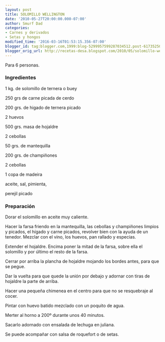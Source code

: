 ```yaml
---
layout: post
title: SOLOMILLO WELLINGTON
date: '2010-05-27T20:00:00.000-07:00'
author: Smurf Dad
categories:
- Carnes y derivados
- Setas y hongos
modified_time: '2016-03-16T01:53:15.356-07:00'
blogger_id: tag:blogger.com,1999:blog-5299957599287034512.post-6173525034505449905
blogger_orig_url: http://recetas-desa.blogspot.com/2010/05/solomillo-wellington.html
---
```


Para 6 personas.

<h3>Ingredientes</h3>


1 kg. de solomillo de ternera o buey

250 grs de carne picada de cerdo

200 grs. de higado de ternera picado

2 huevos

500 grs. masa de hojaldre

2 cebollas

50 grs. de mantequilla

200 grs. de champi&ntilde;ones

2 cebollas

1 copa de madeira

aceite, sal, pimienta,

perejil picado

<h3>Preparaci&oacute;n</h3>


Dorar el solomillo en aceite muy caliente.

Hacer la farsa friendo en la mantequilla, las cebollas y champi&ntilde;ones limpios y picados, el h&iacute;gado y carne picados, revolver bien con la ayuda de un tenedor. Mezclar con el vino, los huevos, pan rallado y especias.

Extender el hojaldre. Encima poner la mitad de la farsa, sobre ella el solomillo y por &uacute;ltimo el resto de la farsa.

Cerrar por arriba la plancha de hojaldre mojando los bordes antes, para que se pegue.

Dar la vuelta para que quede la uni&oacute;n por debajo y adornar con tiras de hojaldre la parte de arriba.

Hacer una peque&ntilde;a chimenea en el centro para que no se resquebraje al cocer.

Pintar con huevo batido mezclado con un poquito de agua.

Merter al horno a 200&ordm; durante unos 40 minutos.

Sacarlo adornado con ensalada de lechuga en juliana.

Se puede acompa&ntilde;ar con salsa de roquefort o de setas.

